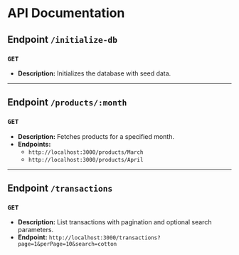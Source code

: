 # API Documentation

## Endpoint `/initialize-db`

### `GET`
- **Description:** Initializes the database with seed data.

---

## Endpoint `/products/:month`

### `GET`
- **Description:** Fetches products for a specified month.
- **Endpoints:**
  - `http://localhost:3000/products/March`
  - `http://localhost:3000/products/April`

---

## Endpoint `/transactions`

### `GET`
- **Description:** List transactions with pagination and optional search parameters.
- **Endpoint:** `http://localhost:3000/transactions?page=1&perPage=10&search=cotton`